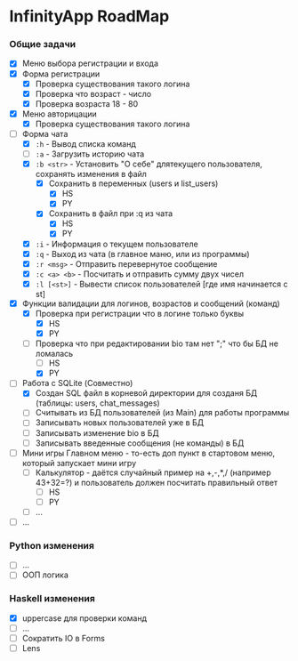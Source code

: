 # InfinityApp RoadMap
### Общие задачи
- [x] Меню выбора регистрации и входа
- [x] Форма регистрации
    - [x] Проверка существования такого логина
    - [x] Проверка что возраст - число
    - [x] Проверка возраста 18 - 80
- [x] Меню авторицации
    - [x] Проверка существования такого логина
- [ ] Форма чата
    - [x] `:h` - Вывод списка команд
    - [ ] `:a` - Загрузить историю чата
    - [x] `:b <str>` - Установить "О себе" длятекущего пользователя, сохранять изменения в файл
        - [x] Сохранить в переменных (users и list_users)
            - [x] HS
            - [x] PY
        - [x] Сохранить в файл при :q из чата
            - [x] HS
            - [x] PY
    - [x] `:i` - Информация о текущем пользователе
    - [x] `:q` - Выход из чата (в главное маню, или из программы)
    - [x] `:r <msg>` - Отправить перевернутое сообщение
    - [x] `:c <a> <b>` - Посчитать и отправить сумму двух чисел
    - [x] `:l [<st>]` - Вывести список пользователей [где имя начинается с st]

- [x] Функции валидации для логинов, возрастов и сообщений (команд)
    - [x] Проверка при регистрации что в логине только буквы
        - [x] HS
        - [x] PY
    - [ ] Проверка что при редактировании bio там нет ";" что бы БД не ломалась
        - [ ] HS
        - [x] PY
- [ ] Работа с SQLite (Совместно)
    - [x] Создан SQL файл в корневой директории для созданя БД (таблицы: users, chat_messages)
    - [ ] Считывать из БД пользователей (из Main) для работы программы
    - [ ] Записывать новых пользователей уже в БД
    - [ ] Записывать изменение bio в БД
    - [ ] Записывать введенные сообщения (не команды) в БД
- [ ] Мини игры Главном меню - то-есть доп пункт в стартовом меню, который запускает мини игру
  - [ ] Калькулятор - даётся случайный пример на +,-,*,/ (например 43+32=?) и пользователь должен посчитать правильный ответ
      - [ ] HS
      - [ ] PY
  - [ ] ...
- [ ] ...

### Python изменения
- [ ] ...
- [ ] ООП логика

### Haskell изменения
- [x] uppercase для проверки команд
- [ ] ...
- [ ] Сократить IO в Forms
- [ ] Lens